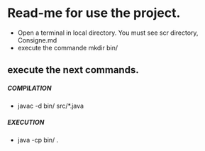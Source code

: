 # Read-me for use the project.
+ Open a terminal in local directory. You must see scr directory, Consigne.md
+ execute the commande mkdir bin/

## execute the next commands.

##### COMPILATION
* javac -d bin/ src/*.java


##### EXECUTION
* java -cp bin/ <package>.<class>